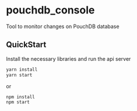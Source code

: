 # pouchdb_console

Tool to monitor changes on PouchDB database

## QuickStart

Install the necessary libraries and run the api server

```sh
yarn install
yarn start
```

or

```sh
npm install
npm start
```
